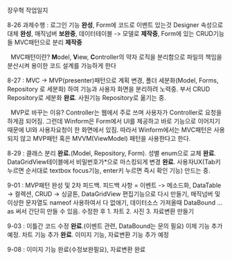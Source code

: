 장우혁 작업일지



8-26 과제수행 : 로그인 기능 **완성**, Form에 코드로 이벤트 있는것 Designer 속성으로 대체 **완성**, 매직넘버 **보완중**, 데이터테이블 -> 모델로 **제작중**, Form에 있는 CRUD기능들 MVC패턴으로 분리 **제작중**

 	MVC패턴이란?  **M**odel, **V**iew, **C**ontroller의 약자 로직을 분리함으로 파일의 책임을 분산시켜 용이한 코드 설계를 가능하게 한다



8-27 : MVC -> MVP(presenter)패턴으로 계획 변경, 폴더 세분화(Model, Forms, Repository 로 세분화) 하여 기능과 사용자 화면을 분리하려 노력중. 부서 CRUD Repository로 세분화 **완료**. 사원기능 Repository로 옮기는 중.

 	MVP로 바꾸는 이유? Controller는 웹에서 주로 쓰며 사용자가 Controller로 요청을 하게끔 되어짐. 그런데 Winform은 Form에서 UI를 제공하고 바로 기능으로 이어지기 때문에 UI와 사용자요청이 한 화면에서 있짐. 따라서 Winform에서는 MVC패턴은 사용되지 않고 MVP패턴 혹은 MVVM(ViewModel) 패턴을 사용한다고 한다.



8-29 : 클래스 분리 **완료.**(Model, Repository, Form). 성별 enum으로 교체 **완료**. DataGridView테이블에서 비밀번호가\*으로 마스킹되게 변경 **완료**. 사용자UX(Tab키 누르면 순서대로 textbox focus기능, enter키 누르면 즉시 확인 기능) 만드는 중.



9-01 : MVP패턴 완성 및 2차 피드백. 피드백 사항 = 이벤트 -> 메소드화, DataTable -> 컬렉션, CRUD -> 싱글톤, DataGridView 편집기능으로 다시 만들기, 매직넘버 및 이상한 문자열도 nameof 사용하여서 다 없애기, 데이터소스 가져올때 DataBound ... as 써서 간단히 만들 수 있음. 수정한 후 1. 차트 2. 사진 3. 자료변환 만들기



9-03 : 이틀간 코드 수정 **완료**.(이벤트 관련, DataBound는 문의 필요) 이제 기능 추가 예정. 차트 기능 추가 **완료**. 이미지 기능, 자료변환 기능 추가 예정



9-08 : 이미지 기능 완료(수정보완필요), 자료변환 완료

